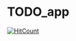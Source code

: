 # TODO_app
[![HitCount](http://hits.dwyl.io/VinayBhutange/TODO_app.svg)](http://hits.dwyl.io/VinayBhutange/TODO_app)

